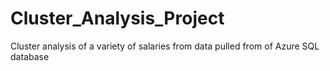 # Cluster_Analysis_Project
Cluster analysis of a variety of salaries from data pulled from of Azure SQL database  

